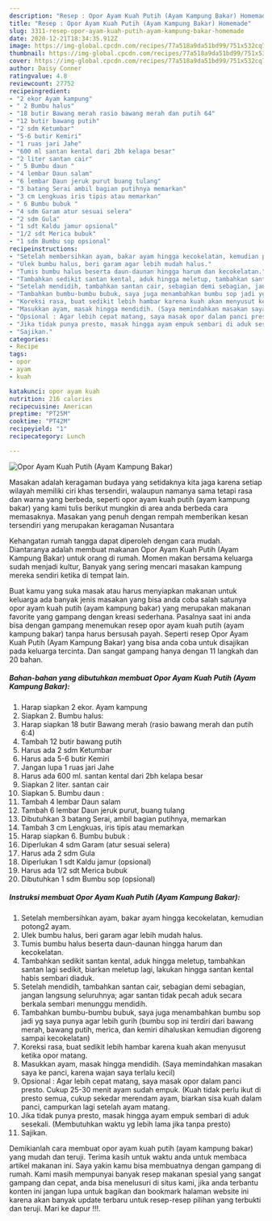 ```yaml
---
description: "Resep : Opor Ayam Kuah Putih (Ayam Kampung Bakar) Homemade"
title: "Resep : Opor Ayam Kuah Putih (Ayam Kampung Bakar) Homemade"
slug: 3311-resep-opor-ayam-kuah-putih-ayam-kampung-bakar-homemade
date: 2020-12-21T18:34:35.912Z
image: https://img-global.cpcdn.com/recipes/77a518a9da51bd99/751x532cq70/opor-ayam-kuah-putih-ayam-kampung-bakar-foto-resep-utama.jpg
thumbnail: https://img-global.cpcdn.com/recipes/77a518a9da51bd99/751x532cq70/opor-ayam-kuah-putih-ayam-kampung-bakar-foto-resep-utama.jpg
cover: https://img-global.cpcdn.com/recipes/77a518a9da51bd99/751x532cq70/opor-ayam-kuah-putih-ayam-kampung-bakar-foto-resep-utama.jpg
author: Daisy Conner
ratingvalue: 4.8
reviewcount: 27752
recipeingredient:
- "2 ekor Ayam kampung"
- " 2 Bumbu halus"
- "18 butir Bawang merah rasio bawang merah dan putih 64"
- "12 butir bawang putih"
- "2 sdm Ketumbar"
- "5-6 butir Kemiri"
- "1 ruas jari Jahe"
- "600 ml santan kental dari 2bh kelapa besar"
- "2 liter santan cair"
- " 5 Bumbu daun "
- "4 lembar Daun salam"
- "6 lembar Daun jeruk purut buang tulang"
- "3 batang Serai ambil bagian putihnya memarkan"
- "3 cm Lengkuas iris tipis atau memarkan"
- " 6 Bumbu bubuk "
- "4 sdm Garam atur sesuai selera"
- "2 sdm Gula"
- "1 sdt Kaldu jamur opsional"
- "1/2 sdt Merica bubuk"
- "1 sdm Bumbu sop opsional"
recipeinstructions:
- "Setelah membersihkan ayam, bakar ayam hingga kecokelatan, kemudian potong2 ayam."
- "Ulek bumbu halus, beri garam agar lebih mudah halus."
- "Tumis bumbu halus beserta daun-daunan hingga harum dan kecokelatan."
- "Tambahkan sedikit santan kental, aduk hingga meletup, tambahkan santan lagi sedikit, biarkan meletup lagi, lakukan hingga santan kental habis sembari diaduk."
- "Setelah mendidih, tambahkan santan cair, sebagian demi sebagian, jangan langsung seluruhnya; agar santan tidak pecah aduk secara berkala sembari menunggu mendidih."
- "Tambahkan bumbu-bumbu bubuk, saya juga menambahkan bumbu sop jadi yg saya punya agar lebih gurih (bumbu sop ini terdiri dari bawang merah, bawang putih, merica, dan kemiri dihaluskan kemudian digoreng sampai kecokelatan)"
- "Koreksi rasa, buat sedikit lebih hambar karena kuah akan menyusut ketika opor matang."
- "Masukkan ayam, masak hingga mendidih. (Saya memindahkan masakan saya ke panci, karena wajan saya terlalu kecil)"
- "Opsional : Agar lebih cepat matang, saya masak opor dalam panci presto. Cukup 25-30 menit ayam sudah empuk. (Kuah tidak perlu ikut di presto semua, cukup sekedar merendam ayam, biarkan sisa kuah dalam panci, campurkan lagi setelah ayam matang."
- "Jika tidak punya presto, masak hingga ayam empuk sembari di aduk sesekali. (Membutuhkan waktu yg lebih lama jika tanpa presto)"
- "Sajikan."
categories:
- Recipe
tags:
- opor
- ayam
- kuah

katakunci: opor ayam kuah 
nutrition: 216 calories
recipecuisine: American
preptime: "PT25M"
cooktime: "PT42M"
recipeyield: "1"
recipecategory: Lunch

---
```



![Opor Ayam Kuah Putih (Ayam Kampung Bakar)](https://img-global.cpcdn.com/recipes/77a518a9da51bd99/751x532cq70/opor-ayam-kuah-putih-ayam-kampung-bakar-foto-resep-utama.jpg)

Masakan adalah keragaman budaya yang setidaknya kita jaga karena setiap wilayah memiliki ciri khas tersendiri, walaupun namanya sama tetapi rasa dan warna yang berbeda, seperti opor ayam kuah putih (ayam kampung bakar) yang kami tulis berikut mungkin di area anda berbeda cara memasaknya. Masakan yang penuh dengan rempah memberikan kesan tersendiri yang merupakan keragaman Nusantara



Kehangatan rumah tangga dapat diperoleh dengan cara mudah. Diantaranya adalah membuat makanan Opor Ayam Kuah Putih (Ayam Kampung Bakar) untuk orang di rumah. Momen makan bersama keluarga sudah menjadi kultur, Banyak yang sering mencari masakan kampung mereka sendiri ketika di tempat lain.

Buat kamu yang suka masak atau harus menyiapkan makanan untuk keluarga ada banyak jenis masakan yang bisa anda coba salah satunya opor ayam kuah putih (ayam kampung bakar) yang merupakan makanan favorite yang gampang dengan kreasi sederhana. Pasalnya saat ini anda bisa dengan gampang menemukan resep opor ayam kuah putih (ayam kampung bakar) tanpa harus bersusah payah.
Seperti resep Opor Ayam Kuah Putih (Ayam Kampung Bakar) yang bisa anda coba untuk disajikan pada keluarga tercinta. Dan sangat gampang hanya dengan 11 langkah dan 20 bahan.


<!--inarticleads1-->

##### Bahan-bahan yang dibutuhkan membuat Opor Ayam Kuah Putih (Ayam Kampung Bakar):

1. Harap siapkan 2 ekor. Ayam kampung
1. Siapkan  2. Bumbu halus:
1. Harap siapkan 18 butir Bawang merah (rasio bawang merah dan putih 6:4)
1. Tambah 12 butir bawang putih
1. Harus ada 2 sdm Ketumbar
1. Harus ada 5-6 butir Kemiri
1. Jangan lupa 1 ruas jari Jahe
1. Harus ada 600 ml. santan kental dari 2bh kelapa besar
1. Siapkan 2 liter. santan cair
1. Siapkan  5. Bumbu daun :
1. Tambah 4 lembar Daun salam
1. Tambah 6 lembar Daun jeruk purut, buang tulang
1. Dibutuhkan 3 batang Serai, ambil bagian putihnya, memarkan
1. Tambah 3 cm Lengkuas, iris tipis atau memarkan
1. Harap siapkan  6. Bumbu bubuk :
1. Diperlukan 4 sdm Garam (atur sesuai selera)
1. Harus ada 2 sdm Gula
1. Diperlukan 1 sdt Kaldu jamur (opsional)
1. Harus ada 1/2 sdt Merica bubuk
1. Dibutuhkan 1 sdm Bumbu sop (opsional)




<!--inarticleads2-->

##### Instruksi membuat  Opor Ayam Kuah Putih (Ayam Kampung Bakar):

1. Setelah membersihkan ayam, bakar ayam hingga kecokelatan, kemudian potong2 ayam.
1. Ulek bumbu halus, beri garam agar lebih mudah halus.
1. Tumis bumbu halus beserta daun-daunan hingga harum dan kecokelatan.
1. Tambahkan sedikit santan kental, aduk hingga meletup, tambahkan santan lagi sedikit, biarkan meletup lagi, lakukan hingga santan kental habis sembari diaduk.
1. Setelah mendidih, tambahkan santan cair, sebagian demi sebagian, jangan langsung seluruhnya; agar santan tidak pecah aduk secara berkala sembari menunggu mendidih.
1. Tambahkan bumbu-bumbu bubuk, saya juga menambahkan bumbu sop jadi yg saya punya agar lebih gurih (bumbu sop ini terdiri dari bawang merah, bawang putih, merica, dan kemiri dihaluskan kemudian digoreng sampai kecokelatan)
1. Koreksi rasa, buat sedikit lebih hambar karena kuah akan menyusut ketika opor matang.
1. Masukkan ayam, masak hingga mendidih. (Saya memindahkan masakan saya ke panci, karena wajan saya terlalu kecil)
1. Opsional : Agar lebih cepat matang, saya masak opor dalam panci presto. Cukup 25-30 menit ayam sudah empuk. (Kuah tidak perlu ikut di presto semua, cukup sekedar merendam ayam, biarkan sisa kuah dalam panci, campurkan lagi setelah ayam matang.
1. Jika tidak punya presto, masak hingga ayam empuk sembari di aduk sesekali. (Membutuhkan waktu yg lebih lama jika tanpa presto)
1. Sajikan.




Demikianlah cara membuat opor ayam kuah putih (ayam kampung bakar) yang mudah dan teruji. Terima kasih untuk waktu anda untuk membaca artikel makanan ini. Saya yakin kamu bisa membuatnya dengan gampang di rumah. Kami masih mempunyai banyak resep makanan spesial yang sangat gampang dan cepat, anda bisa menelusuri di situs kami, jika anda terbantu konten ini jangan lupa untuk bagikan dan bookmark halaman website ini karena akan banyak update terbaru untuk resep-resep pilihan yang terbukti dan teruji. Mari ke dapur !!!. 
